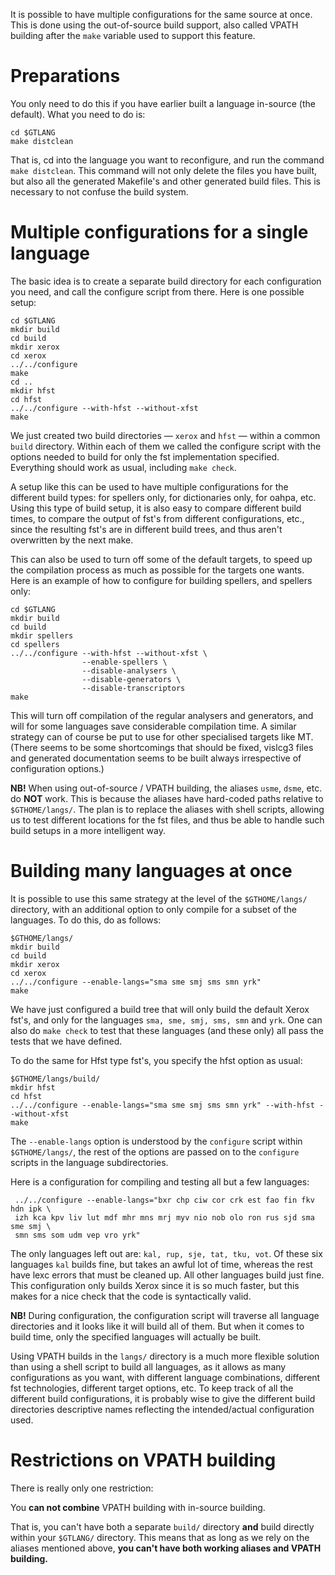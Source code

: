 It is possible to have multiple configurations for the same source at once. This
is done using the out-of-source build support, also called VPATH building after
the `make` variable used to support this feature.


# Preparations


You only need to do this if you have earlier built a language in-source (the default). What you need to do is:


```
cd $GTLANG
make distclean
```


That is, cd into the language you want to reconfigure, and run the command `make distclean`. This command will not only delete the files you have built,
but also all the generated Makefile's and other generated build files. This is
necessary to not confuse the build system.


# Multiple configurations for a single language


The basic idea is to create a separate build directory for each configuration
you need, and call the configure script from there. Here is one possible setup:


```
cd $GTLANG
mkdir build
cd build
mkdir xerox
cd xerox
../../configure
make
cd ..
mkdir hfst
cd hfst
../../configure --with-hfst --without-xfst
make
```


We just created two build directories — `xerox` and `hfst` — within a common
`build` directory. Within each of them we called the configure script with the
options needed to build for only the fst implementation specified.
Everything should work as usual, including `make check`.


A setup like this can be used to have multiple configurations for the different
build types: for spellers only, for dictionaries only, for oahpa, etc. Using
this type of build setup, it is also easy to compare different build times,
to compare the output of fst's from different configurations, etc., since the
resulting fst's are in different build trees, and thus aren't overwritten by
the next make.


This can also be used to turn off some of the default targets, to speed up the
compilation process as much as possible for the targets one wants. Here is an
example of how to configure for building spellers, and spellers only:


```
cd $GTLANG
mkdir build
cd build
mkdir spellers
cd spellers
../../configure --with-hfst --without-xfst \
                --enable-spellers \
                --disable-analysers \
                --disable-generators \
                --disable-transcriptors
make
```


This will turn off compilation of the regular analysers and generators, and will
for some languages save considerable compilation time. A similar strategy can
of course be put to use for other specialised targets like MT.
(There seems to be some shortcomings that should be fixed, vislcg3 files and
generated documentation seems to be built always irrespective of configuration
options.)


**NB!** When using out-of-source / VPATH building, the aliases `usme`,
`dsme`, etc. do **NOT** work. This is because the aliases have hard-coded
paths relative to `$GTHOME/langs/`. The plan is to replace the aliases with
shell scripts, allowing us to test different locations for the fst files, and
thus be able to handle such build setups in a more intelligent way.


# Building many languages at once


It is possible to use this same strategy at the level of the `$GTHOME/langs/`
directory, with an additional option to only compile for a subset of the
languages. To do this, do as follows:


```
$GTHOME/langs/
mkdir build
cd build
mkdir xerox
cd xerox
../../configure --enable-langs="sma sme smj sms smn yrk"
make
```


We have just configured a build tree that will only build the default Xerox
fst's, and only for the languages `sma, sme, smj, sms, smn` and `yrk`. One
can also do `make check` to test that these languages (and these only) all
pass the tests that we have defined.


To do the same for Hfst type fst's, you specify the hfst option as usual:


```
$GTHOME/langs/build/
mkdir hfst
cd hfst
../../configure --enable-langs="sma sme smj sms smn yrk" --with-hfst --without-xfst
make
```


The `--enable-langs` option is understood by the `configure` script within
`$GTHOME/langs/`, the rest of the options are passed on to the `configure`
scripts in the language subdirectories.


Here is a configuration for compiling and testing all but a few languages:


```
 ../../configure --enable-langs="bxr chp ciw cor crk est fao fin fkv hdn ipk \
 izh kca kpv liv lut mdf mhr mns mrj myv nio nob olo ron rus sjd sma sme smj \
 smn sms som udm vep vro yrk"
```


The only languages left out are: `kal, rup, sje, tat, tku, vot`. Of these six
languages `kal` builds fine, but takes an awful lot of time, whereas the rest
have lexc errors that must be cleaned up. All other languages build just fine.
This configuration only builds Xerox since it is so much faster, but this makes
for a nice check that the code is syntactically valid.


**NB!** During configuration, the configuration script will traverse all
language directories and it looks like it will build all of them. But when it
comes to build time, only the specified languages will actually be built.


Using VPATH builds in the `langs/` directory is a much more flexible solution
than using a shell script to build all languages, as it allows as many
configurations as you want, with different language combinations, different fst
technologies, different target options, etc. To keep track of all the different
build configurations, it is probably wise to give the different build
directories descriptive names reflecting the intended/actual configuration used.


# Restrictions on VPATH building


There is really only one restriction:


You **can not combine** VPATH building with in-source building.


That is, you can't have both a separate `build/` directory **and** build
directly within your `$GTLANG/` directory. This means that as long as we rely
on the aliases mentioned above,
**you can't have both working aliases and VPATH building.**
